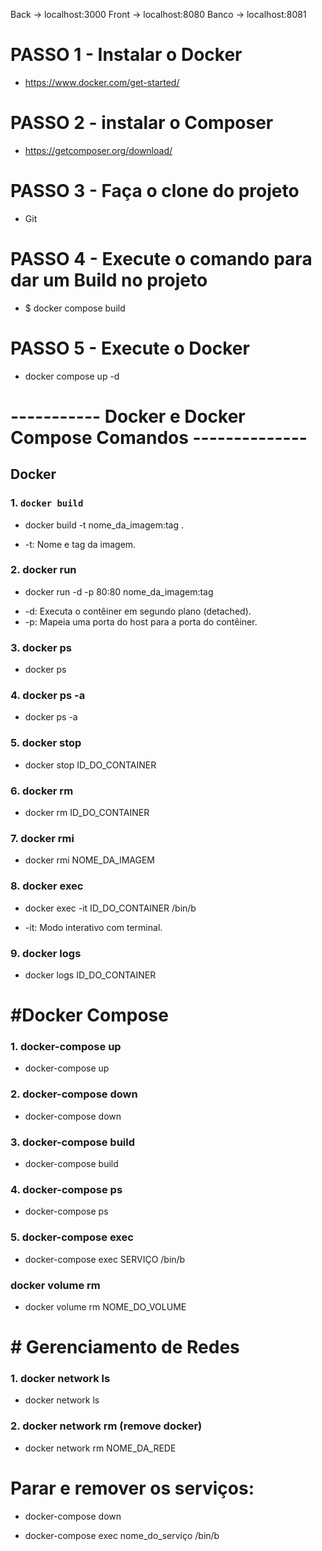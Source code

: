 Back -> localhost:3000
Front -> localhost:8080
Banco -> localhost:8081

# PASSO 1 - Instalar o Docker
 - https://www.docker.com/get-started/

# PASSO 2 - instalar o Composer
 - https://getcomposer.org/download/    

# PASSO 3 - Faça o clone do projeto
 - Git

# PASSO 4 - Execute o comando para dar um Build no projeto
 - $ docker compose build

# PASSO 5 - Execute o Docker
 - docker compose up -d


# ----------- Docker e Docker Compose Comandos --------------

## Docker

### 1. `docker build`

- docker build -t nome_da_imagem:tag .

<!-- Constrói uma imagem Docker a partir de um Dockerfile no diretório atual. -->

 - -t: Nome e tag da imagem.

<!-- .: Contexto de build, geralmente o diretório atual. -->

### 2. docker run

- docker run -d -p 80:80 nome_da_imagem:tag

<!-- Inicia um novo contêiner a partir de uma imagem Docker. -->
- -d: Executa o contêiner em segundo plano (detached).
- -p: Mapeia uma porta do host para a porta do contêiner.

### 3. docker ps

- docker ps

<!-- Lista todos os contêineres em execução. -->

### 4. docker ps -a

- docker ps -a

<!-- Lista todos os contêineres, incluindo os que estão parados. -->

### 5. docker stop

- docker stop ID_DO_CONTAINER

<!-- Para um contêiner em execução. -->

### 6. docker rm

- docker rm ID_DO_CONTAINER

<!-- Remove um contêiner parado. -->

### 7. docker rmi

- docker rmi NOME_DA_IMAGEM

<!-- Remove uma imagem Docker. -->

### 8. docker exec

- docker exec -it ID_DO_CONTAINER /bin/b

<!-- Executa um comando em um contêiner em execução. -->

- -it: Modo interativo com terminal.

### 9. docker logs

- docker logs ID_DO_CONTAINER

<!-- Exibe os logs de um contêiner. -->

# #Docker Compose

### 1. docker-compose up

- docker-compose up

<!-- Inicia e executa os serviços definidos em um arquivo docker-compose.yml. -->

### 2. docker-compose down

- docker-compose down

<!-- Para e remove os contêineres, redes e volumes definidos no arquivo docker-compose.yml. -->

### 3. docker-compose build

- docker-compose build

<!-- Constrói ou reconstrói os serviços definidos no docker-compose.yml. -->

### 4. docker-compose ps

- docker-compose ps

<!-- Lista o status dos contêineres definidos no docker-compose.yml. -->

### 5. docker-compose exec

- docker-compose exec SERVIÇO /bin/b

<!-- Executa um comando em um contêiner em execução de um serviço definido no docker-compose.yml. -->

###  docker volume rm

- docker volume rm NOME_DO_VOLUME

<!-- Remove um volume Docker. -->

# # Gerenciamento de Redes

### 1. docker network ls

- docker network ls

<!-- Lista todas as redes Docker. -->

### 2. docker network rm (remove docker)

- docker network rm NOME_DA_REDE


# Parar e remover os serviços:

- docker-compose down

<!-- Executar um comando dentro de um contêiner de serviço: -->

- docker-compose exec nome_do_serviço /bin/b